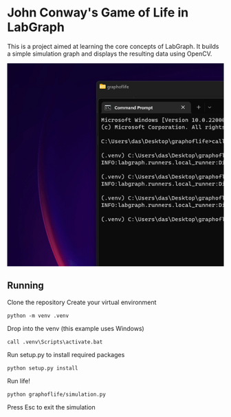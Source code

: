# John Conway's Game of Life in LabGraph
This is a project aimed at learning the core concepts of LabGraph. It builds a simple simulation graph and displays the resulting data using OpenCV.

![Application preview](https://raw.githubusercontent.com/Dasfaust/graphoflife/main/docs/images/preview.gif)

## Running
Clone the repository
Create your virtual environment

    python -m venv .venv

Drop into the venv (this example uses Windows)

    call .venv\Scripts\activate.bat

Run setup.py to install required packages

    python setup.py install

Run life!

    python graphoflife/simulation.py

Press Esc to exit the simulation
